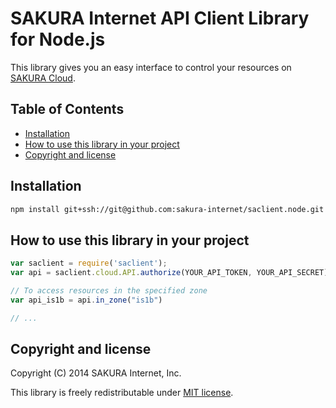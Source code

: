# SAKURA Internet API Client Library for Node.js

This library gives you an easy interface to control your resources on
[SAKURA Cloud](https://secure.sakura.ad.jp/cloud/).


## Table of Contents

* [Installation](#installation)
* [How to use this library in your project](#how-to-use-this-library-in-your-project)
* [Copyright and license](#copyright-and-license)


## Installation

```bash
npm install git+ssh://git@github.com:sakura-internet/saclient.node.git
```


## How to use this library in your project

```javascript
var saclient = require('saclient');
var api = saclient.cloud.API.authorize(YOUR_API_TOKEN, YOUR_API_SECRET)

// To access resources in the specified zone
var api_is1b = api.in_zone("is1b")

// ...
```


## Copyright and license

Copyright (C) 2014 SAKURA Internet, Inc.

This library is freely redistributable under [MIT license](http://www.opensource.org/licenses/mit-license.php).


